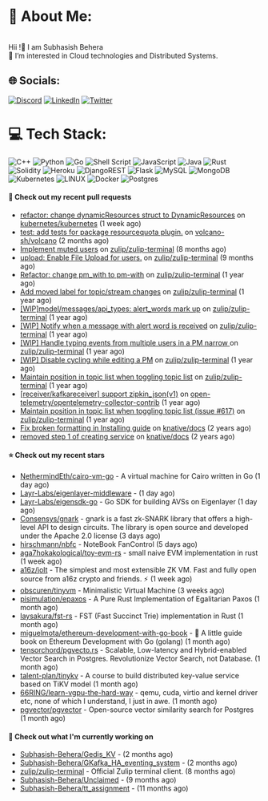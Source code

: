 # 💫 About Me:
<br>Hii !🤝 I am Subhasish Behera<br>🌱 I’m interested in Cloud technologies and Distributed Systems. <br>


## 🌐 Socials:
[![Discord](https://img.shields.io/badge/Discord-%237289DA.svg?logo=discord&logoColor=white)](https://discord.gg/kenny_007_) [![LinkedIn](https://img.shields.io/badge/LinkedIn-%230077B5.svg?logo=linkedin&logoColor=white)](https://www.linkedin.com/in/subhasish-b-605654224/) [![Twitter](https://img.shields.io/badge/Twitter-%231DA1F2.svg?logo=Twitter&logoColor=white)](https://twitter.com/thouartround) 

# 💻 Tech Stack:
![C++](https://img.shields.io/badge/c++-%2300599C.svg?style=for-the-badge&logo=c%2B%2B&logoColor=white) ![Python](https://img.shields.io/badge/python-3670A0?style=for-the-badge&logo=python&logoColor=ffdd54) ![Go](https://img.shields.io/badge/go-%2300ADD8.svg?style=for-the-badge&logo=go&logoColor=white) ![Shell Script](https://img.shields.io/badge/shell_script-%23121011.svg?style=for-the-badge&logo=gnu-bash&logoColor=white) ![JavaScript](https://img.shields.io/badge/javascript-%23323330.svg?style=for-the-badge&logo=javascript&logoColor=%23F7DF1E) ![Java](https://img.shields.io/badge/java-%23ED8B00.svg?style=for-the-badge&logo=java&logoColor=white) ![Rust](https://img.shields.io/badge/rust-%23000000.svg?style=for-the-badge&logo=rust&logoColor=white) ![Solidity](https://img.shields.io/badge/Solidity-%23363636.svg?style=for-the-badge&logo=solidity&logoColor=white)  ![Heroku](https://img.shields.io/badge/heroku-%23430098.svg?style=for-the-badge&logo=heroku&logoColor=white) ![DjangoREST](https://img.shields.io/badge/DJANGO-REST-ff1709?style=for-the-badge&logo=django&logoColor=white&color=ff1709&labelColor=gray) ![Flask](https://img.shields.io/badge/flask-%23000.svg?style=for-the-badge&logo=flask&logoColor=white) ![MySQL](https://img.shields.io/badge/mysql-%2300f.svg?style=for-the-badge&logo=mysql&logoColor=white) ![MongoDB](https://img.shields.io/badge/MongoDB-%234ea94b.svg?style=for-the-badge&logo=mongodb&logoColor=white) ![Kubernetes](https://img.shields.io/badge/kubernetes-%23326ce5.svg?style=for-the-badge&logo=kubernetes&logoColor=white) ![LINUX](https://img.shields.io/badge/Linux-FCC624?style=for-the-badge&logo=linux&logoColor=black) ![Docker](https://img.shields.io/badge/docker-%230db7ed.svg?style=for-the-badge&logo=docker&logoColor=white) ![Postgres](https://img.shields.io/badge/postgres-%23316192.svg?style=for-the-badge&logo=postgresql&logoColor=white) 

#### 🔨 Check out my recent pull requests

- [refactor: change dynamicResources struct to DynamicResources](https://github.com/kubernetes/kubernetes/pull/124269) on [kubernetes/kubernetes](https://github.com/kubernetes/kubernetes) (1 week ago)
- [test: add tests for package resourcequota plugin.](https://github.com/volcano-sh/volcano/pull/3320) on [volcano-sh/volcano](https://github.com/volcano-sh/volcano) (2 months ago)
- [Implement muted users](https://github.com/zulip/zulip-terminal/pull/1425) on [zulip/zulip-terminal](https://github.com/zulip/zulip-terminal) (8 months ago)
- [upload: Enable File Upload for users.](https://github.com/zulip/zulip-terminal/pull/1414) on [zulip/zulip-terminal](https://github.com/zulip/zulip-terminal) (9 months ago)
- [Refactor: change pm_with to pm-with](https://github.com/zulip/zulip-terminal/pull/1352) on [zulip/zulip-terminal](https://github.com/zulip/zulip-terminal) (1 year ago)
- [Add moved label for topic/stream changes](https://github.com/zulip/zulip-terminal/pull/1331) on [zulip/zulip-terminal](https://github.com/zulip/zulip-terminal) (1 year ago)
- [[WIP]model/messages/api_types: alert_words mark up](https://github.com/zulip/zulip-terminal/pull/1314) on [zulip/zulip-terminal](https://github.com/zulip/zulip-terminal) (1 year ago)
- [[WIP] Notify when a message with alert word is received](https://github.com/zulip/zulip-terminal/pull/1301) on [zulip/zulip-terminal](https://github.com/zulip/zulip-terminal) (1 year ago)
- [[WIP] Handle typing events from multiple users in a PM narrow ](https://github.com/zulip/zulip-terminal/pull/1291) on [zulip/zulip-terminal](https://github.com/zulip/zulip-terminal) (1 year ago)
- [[WIP] Disable cycling while editing a PM](https://github.com/zulip/zulip-terminal/pull/1280) on [zulip/zulip-terminal](https://github.com/zulip/zulip-terminal) (1 year ago)
- [Maintain position in topic list when toggling topic list](https://github.com/zulip/zulip-terminal/pull/1277) on [zulip/zulip-terminal](https://github.com/zulip/zulip-terminal) (1 year ago)
- [[receiver/kafkareceiver] support zipkin_json(v1)](https://github.com/open-telemetry/opentelemetry-collector-contrib/pull/17186) on [open-telemetry/opentelemetry-collector-contrib](https://github.com/open-telemetry/opentelemetry-collector-contrib) (1 year ago)
- [Maintain position in topic list when toggling topic list (issue #617)](https://github.com/zulip/zulip-terminal/pull/1275) on [zulip/zulip-terminal](https://github.com/zulip/zulip-terminal) (1 year ago)
- [Fix broken formatting in Installing guide](https://github.com/knative/docs/pull/4917) on [knative/docs](https://github.com/knative/docs) (2 years ago)
- [removed step 1 of creating service](https://github.com/knative/docs/pull/4914) on [knative/docs](https://github.com/knative/docs) (2 years ago)

#### ⭐ Check out my recent stars

- [NethermindEth/cairo-vm-go](https://github.com/NethermindEth/cairo-vm-go) - A virtual machine for Cairo written in Go (1 day ago)
- [Layr-Labs/eigenlayer-middleware](https://github.com/Layr-Labs/eigenlayer-middleware) -  (1 day ago)
- [Layr-Labs/eigensdk-go](https://github.com/Layr-Labs/eigensdk-go) - Go SDK for building AVSs on Eigenlayer (1 day ago)
- [Consensys/gnark](https://github.com/Consensys/gnark) - gnark is a fast zk-SNARK library that offers a high-level API to design circuits. The library is open source and developed under the Apache 2.0 license (3 days ago)
- [hirschmann/nbfc](https://github.com/hirschmann/nbfc) - NoteBook FanControl (5 days ago)
- [aga7hokakological/toy-evm-rs](https://github.com/aga7hokakological/toy-evm-rs) - small naive EVM implementation in rust (1 week ago)
- [a16z/jolt](https://github.com/a16z/jolt) - The simplest and most extensible ZK VM. Fast and fully open source from a16z crypto and friends. ⚡ (1 week ago)
- [obscuren/tinyvm](https://github.com/obscuren/tinyvm) - Minimalistic Virtual Machine (3 weeks ago)
- [pisimulation/epaxos](https://github.com/pisimulation/epaxos) - A Pure Rust Implementation of Egalitarian Paxos (1 month ago)
- [laysakura/fst-rs](https://github.com/laysakura/fst-rs) - FST (Fast Succinct Trie) implementation in Rust (1 month ago)
- [miguelmota/ethereum-development-with-go-book](https://github.com/miguelmota/ethereum-development-with-go-book) - 📖 A little guide book on Ethereum Development with Go (golang) (1 month ago)
- [tensorchord/pgvecto.rs](https://github.com/tensorchord/pgvecto.rs) - Scalable, Low-latency and Hybrid-enabled Vector Search in Postgres. Revolutionize Vector Search, not Database. (1 month ago)
- [talent-plan/tinykv](https://github.com/talent-plan/tinykv) - A course to build distributed key-value service based on TiKV model (1 month ago)
- [66RING/learn-vgpu-the-hard-way](https://github.com/66RING/learn-vgpu-the-hard-way) - qemu, cuda, virtio and kernel driver etc, none of which I understand, I just in awe. (1 month ago)
- [pgvector/pgvector](https://github.com/pgvector/pgvector) - Open-source vector similarity search for Postgres (1 month ago)

#### 👷 Check out what I'm currently working on

- [Subhasish-Behera/Gedis_KV](https://github.com/Subhasish-Behera/Gedis_KV) -  (2 months ago)
- [Subhasish-Behera/GKafka_HA_eventing_system](https://github.com/Subhasish-Behera/GKafka_HA_eventing_system) -  (2 months ago)
- [zulip/zulip-terminal](https://github.com/zulip/zulip-terminal) - Official Zulip terminal client. (8 months ago)
- [Subhasish-Behera/Unclaimed](https://github.com/Subhasish-Behera/Unclaimed) -  (9 months ago)
- [Subhasish-Behera/tt_assignment](https://github.com/Subhasish-Behera/tt_assignment) -  (11 months ago)

